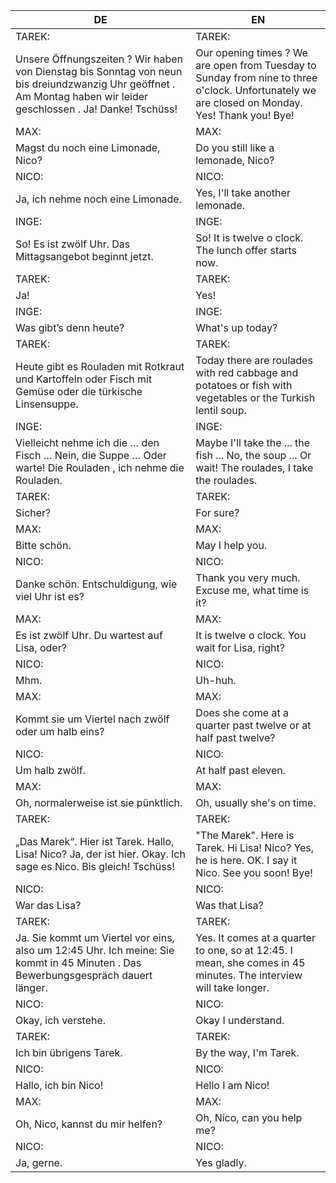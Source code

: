 |DE|EN|
|---|---|
|TAREK:|TAREK:|
|Unsere Öffnungszeiten ? Wir haben von Dienstag bis Sonntag von neun bis dreiundzwanzig Uhr geöffnet . Am Montag haben wir leider geschlossen . Ja! Danke! Tschüss!|Our opening times ? We are open from Tuesday to Sunday from nine to three o'clock. Unfortunately we are closed on Monday. Yes! Thank you! Bye!|
|MAX:|MAX:|
|Magst du noch eine Limonade, Nico?|Do you still like a lemonade, Nico?|
|NICO:|NICO:|
|Ja, ich nehme noch eine Limonade.|Yes, I'll take another lemonade.|
|INGE:|INGE:|
|So! Es ist zwölf Uhr. Das Mittagsangebot beginnt jetzt.|So! It is twelve o clock. The lunch offer starts now.|
|TAREK:|TAREK:|
|Ja!|Yes!|
|INGE:|INGE:|
|Was gibt’s denn heute?|What's up today?|
|TAREK:|TAREK:|
|Heute gibt es Rouladen mit Rotkraut und Kartoffeln oder Fisch mit Gemüse oder die türkische Linsensuppe.|Today there are roulades with red cabbage and potatoes or fish with vegetables or the Turkish lentil soup.|
|INGE:|INGE:|
|Vielleicht nehme ich die … den Fisch … Nein, die Suppe … Oder warte! Die Rouladen , ich nehme die Rouladen.|Maybe I'll take the ... the fish ... No, the soup ... Or wait! The roulades, I take the roulades.|
|TAREK:|TAREK:|
|Sicher?|For sure?|
|MAX:|MAX:|
|Bitte schön.|May I help you.|
|NICO:|NICO:|
|Danke schön. Entschuldigung, wie viel Uhr ist es?|Thank you very much. Excuse me, what time is it?|
|MAX:|MAX:|
|Es ist zwölf Uhr. Du wartest auf Lisa, oder?|It is twelve o clock. You wait for Lisa, right?|
|NICO:|NICO:|
|Mhm.|Uh-huh.|
|MAX:|MAX:|
|Kommt sie um Viertel nach zwölf oder um halb eins?|Does she come at a quarter past twelve or at half past twelve?|
|NICO:|NICO:|
|Um halb zwölf.|At half past eleven.|
|MAX:|MAX:|
|Oh, normalerweise ist sie pünktlich.|Oh, usually she's on time.|
|TAREK:|TAREK:|
|„Das Marek“. Hier ist Tarek. Hallo, Lisa! Nico? Ja, der ist hier. Okay. Ich sage es Nico. Bis gleich! Tschüss!|"The Marek". Here is Tarek. Hi Lisa! Nico? Yes, he is here. OK. I say it Nico. See you soon! Bye!|
|NICO:|NICO:|
|War das Lisa?|Was that Lisa?|
|TAREK:|TAREK:|
|Ja. Sie kommt um Viertel vor eins, also um 12:45 Uhr. Ich meine: Sie kommt in 45 Minuten . Das Bewerbungsgespräch dauert länger.|Yes. It comes at a quarter to one, so at 12:45. I mean, she comes in 45 minutes. The interview will take longer.|
|NICO:|NICO:|
|Okay, ich verstehe.|Okay I understand.|
|TAREK:|TAREK:|
|Ich bin übrigens Tarek.|By the way, I'm Tarek.|
|NICO:|NICO:|
|Hallo, ich bin Nico!|Hello I am Nico!|
|MAX:|MAX:|
|Oh, Nico, kannst du mir helfen?|Oh, Nico, can you help me?|
|NICO:|NICO:|
|Ja, gerne.|Yes gladly.|

